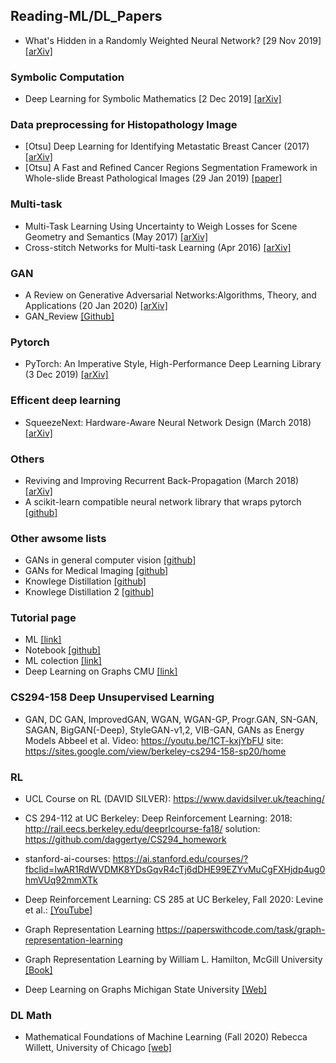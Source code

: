 ## Reading-ML/DL_Papers
- What's Hidden in a Randomly Weighted Neural Network? [29 Nov 2019] [[arXiv]](https://arxiv.org/abs/1911.13299v1) 
### Symbolic Computation
- Deep Learning for Symbolic Mathematics [2 Dec 2019] [[arXiv]](https://arxiv.org/abs/1912.01412v1)
### Data preprocessing for Histopathology Image
- [Otsu] Deep Learning for Identifying Metastatic Breast Cancer (2017) [[arXiv]](https://arxiv.org/pdf/1606.05718.pdf)
- [Otsu] A Fast and Refined Cancer Regions Segmentation Framework in Whole-slide Breast Pathological Images (29 Jan 2019) [[paper]](https://www.nature.com/articles/s41598-018-37492-9)
### Multi-task
- Multi-Task Learning Using Uncertainty to Weigh Losses for Scene Geometry and Semantics (May 2017) [[arXiv]](https://arxiv.org/pdf/1705.07115.pdf)
- Cross-stitch Networks for Multi-task Learning (Apr 2016) [[arXiv]](https://arxiv.org/abs/1604.03539)
### GAN
- A Review on Generative Adversarial Networks:Algorithms, Theory, and Applications (20 Jan 2020) [[arXiv]](https://arxiv.org/pdf/2001.06937.pdf)
- GAN_Review [[Github]](https://github.com/sheqi/GAN_Review)
### Pytorch
- PyTorch: An Imperative Style, High-Performance Deep Learning Library (3 Dec 2019) [[arXiv]](https://arxiv.org/abs/1912.01703)
### Efficent deep learning
- SqueezeNext: Hardware-Aware Neural Network Design (March 2018) [[arXiv]](https://arxiv.org/abs/1803.10615)
### Others
- Reviving and Improving Recurrent Back-Propagation (March 2018) [[arXiv]](https://arxiv.org/abs/1803.06396)
- A scikit-learn compatible neural network library that wraps pytorch [[github]](https://github.com/skorch-dev/skorch?fbclid=IwAR3euZYNFNvwEo5Mm-c1_FI2s2k1khjbZSuJxKywSwgmu6-a6hpbCCehoRs)
### Other awsome lists
- GANs in general computer vision [[github]](https://github.com/nightrome/really-awesome-gan)
- GANs for Medical Imaging [[github]](https://github.com/xinario/awesome-gan-for-medical-imaging)
- Knowlege Distillation [[github]](https://github.com/dkozlov/awesome-knowledge-distillation)
- Knowlege Distillation 2 [[github]](https://github.com/FLHonker/Awesome-Knowledge-Distillation)
### Tutorial page
- ML [[link]](https://madewithml.com/topics/)
- Notebook [[github]](https://github.com/jupyter/jupyter/wiki/A-gallery-of-interesting-Jupyter-Notebooks)
- ML colection [[link]](https://madewithml.com/collections/)
- Deep Learning on Graphs CMU [[link]](http://cse.msu.edu/~mayao4/dlg_book/?fbclid=IwAR1mf-lfpS1fZmjEEsPFSTPkxHBzp6zWxkYANwn-w04wJCxm4h_A5OikgmU)

### CS294-158 Deep Unsupervised Learning
- GAN, DC GAN, ImprovedGAN, WGAN, WGAN-GP, Progr.GAN, SN-GAN, SAGAN, BigGAN(-Deep), StyleGAN-v1,2, VIB-GAN, GANs as Energy Models
Abbeel et al.
Video: https://youtu.be/1CT-kxjYbFU
site: https://sites.google.com/view/berkeley-cs294-158-sp20/home

### RL
- UCL Course on RL (DAVID SILVER): https://www.davidsilver.uk/teaching/
- CS 294-112 at UC Berkeley: Deep Reinforcement Learning: 2018: http://rail.eecs.berkeley.edu/deeprlcourse-fa18/
solution: https://github.com/daggertye/CS294_homework
- stanford-ai-courses: https://ai.stanford.edu/courses/?fbclid=IwAR1RdWVDMK8YDsGqvR4cTj6dDHE99EZYvMuCgFXHjdp4ug0hmVUq92mmXTk
- Deep Reinforcement Learning: CS 285 at UC Berkeley, Fall 2020: Levine et al.: [[YouTube]](https://www.youtube.com/playlist?list=PL_iWQOsE6TfURIIhCrlt-wj9ByIVpbfGc&fbclid=IwAR3hJKa_vW3pOMVbAnfUFnzm0IJUAV7fzLMpt02ln1jXkfnJS3dbo0j5qM4)
- Graph Representation Learning https://paperswithcode.com/task/graph-representation-learning
- Graph Representation Learning by William L. Hamilton, McGill University [[Book]](https://www.cs.mcgill.ca/~wlh/grl_book/?fbclid=IwAR06gWu8CrXHxossA_hK8XoOfRFJGqFplZEgVfLMdhprGXD2KsfjnuaTaZ4)

- Deep Learning on Graphs Michigan State University [[Web]](http://cse.msu.edu/~mayao4/dlg_book/?fbclid=IwAR1q1eUTHeGMJ4nXMfIGUN1KTdFarDEDPvq2dXz495CjPsFjTvrajJvMKsg)

### DL Math
- Mathematical Foundations of Machine Learning (Fall 2020) Rebecca Willett, University of Chicago [[web]](https://voices.uchicago.edu/willett/teaching/mathematical-foundations-of-machine-learning-fall-2020/?fbclid=IwAR3fAPMXMTb_osjsDdohkUIVhd7gqVqIoewpd-5cZGsp6sVLvFM2QzK0M00)
